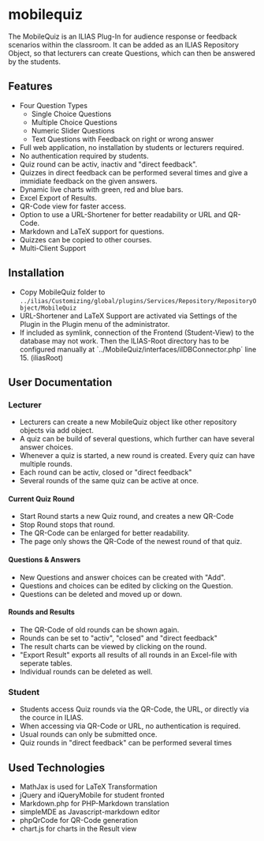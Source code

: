 # mobilequiz

The MobileQuiz is an ILIAS Plug-In for audience response or feedback scenarios within the classroom.
It can be added as an ILIAS Repository Object, so that lecturers can create Questions, which can then be answered by the students.


## Features

* Four Question Types
    * Single Choice Questions
    * Multiple Choice Questions
    * Numeric Slider Questions
    * Text Questions with Feedback on right or wrong answer
* Full web application, no installation by students or lecturers required.
* No authentication required by students.
* Quiz round can be activ, inactiv and "direct feedback".
* Quizzes in direct feedback can be performed several times and give a immidiate feedback on the given answers.
* Dynamic live charts with green, red and blue bars.
* Excel Export of Results.
* QR-Code view for faster access.
* Option to use a URL-Shortener for better readability or URL and QR-Code.
* Markdown and LaTeX support for questions.
* Quizzes can be copied to other courses.
* Multi-Client Support


## Installation

* Copy MobileQuiz folder to `../ilias/Customizing/global/plugins/Services/Repository/RepositoryObject/MobileQuiz`
* URL-Shortener and LaTeX Support are activated via Settings of the Plugin in the Plugin menu of the administrator.
* If included as symlink, connection of the Frontend (Student-View) to the database may not work. Then the ILIAS-Root directory has to be configured manually at `../MobileQuiz/interfaces/ilDBConnector.php´ line 15. (iliasRoot)


## User Documentation

### Lecturer

* Lecturers can create a new MobileQuiz object like other repository objects via add object.
* A quiz can be build of several questions, which further can have several answer choices.
* Whenever a quiz is started, a new round is created. Every quiz can have multiple rounds.
* Each round can be activ, closed or "direct feedback" 
* Several rounds of the same quiz can be active at once.

#### Current Quiz Round

* Start Round starts a new Quiz round, and creates a new QR-Code
* Stop Round stops that round.
* The QR-Code can be enlarged for better readability.
* The page only shows the QR-Code of the newest round of that quiz.

#### Questions & Answers

* New Questions and answer choices can be created with "Add".
* Questions and choices can be edited by clicking on the Question.
* Questions can be deleted and moved up or down.

#### Rounds and Results

* The QR-Code of old rounds can be shown again.
* Rounds can be set to "activ", "closed" and "direct feedback"
* The result charts can be viewed by clicking on the round.
* "Export Result" exports all results of all rounds in an Excel-file with seperate tables.
* Individual rounds can be deleted as well.


### Student

* Students access Quiz rounds via the QR-Code, the URL, or directly via the cource in ILIAS.
* When accessing via QR-Code or URL, no authentication is required. 
* Usual rounds can only be submitted once.
* Quiz rounds in "direct feedback" can be performed several times


## Used Technologies

* MathJax is used for LaTeX Transformation
* jQuery and iQueryMobile for student fronted
* Markdown.php for PHP-Markdown translation
* simpleMDE as Javascript-markdown editor
* phpQrCode for QR-Code generation
* chart.js for charts in the Result view
